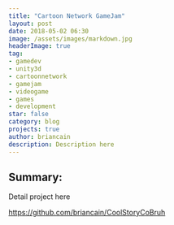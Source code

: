 ```yaml
---
title: "Cartoon Network GameJam"
layout: post
date: 2018-05-02 06:30
image: /assets/images/markdown.jpg
headerImage: true
tag:
- gamedev
- unity3d
- cartoonnetwork
- gamejam
- videogame
- games
- development
star: false
category: blog
projects: true
author: briancain
description: Description here
---
```


## Summary:

Detail project here

https://github.com/briancain/CoolStoryCoBruh
